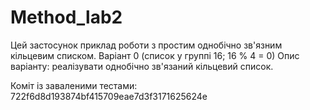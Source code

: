 # Method_lab2
Цей застосунок приклад роботи з простим однобічно зв'язним кільцевим списком.
Варіант 0 (список у группі 16; 16 % 4 = 0)
Опис варіанту: реалізувати однобічно зв'язаний кільцевий список.

Коміт із заваленими тестами: 722f6d8d193874bf415709eae7d3f3171625624e
